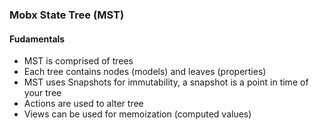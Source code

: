 ### Mobx State Tree (MST)

#### Fudamentals

- MST is comprised of trees
- Each tree contains nodes (models) and leaves (properties)
- MST uses Snapshots for immutability, a snapshot is a point in time of your tree
- Actions are used to alter tree
- Views can be used for memoization (computed values)
